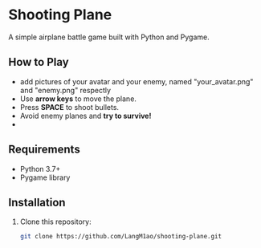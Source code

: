 # Shooting Plane 

A simple airplane battle game built with Python and Pygame.

##  How to Play
- add pictures of your avatar and your enemy, named "your_avatar.png" and "enemy.png" respectly
- Use **arrow keys** to move the plane.
- Press **SPACE** to shoot bullets.
- Avoid enemy planes and **try to survive!**
- 
##  Requirements
- Python 3.7+
- Pygame library

##  Installation
1. Clone this repository:
   ```bash
   git clone https://github.com/LangM1ao/shooting-plane.git

   


